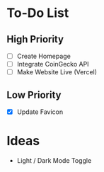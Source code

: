 # To-Do List

## High Priority

- [ ] Create Homepage
- [ ] Integrate CoinGecko API
- [ ] Make Website Live (Vercel)

## Low Priority

- [x] Update Favicon

# Ideas

- Light / Dark Mode Toggle
